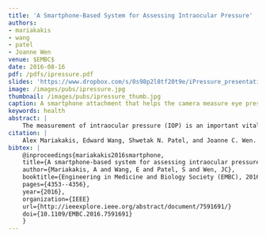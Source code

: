 ```yaml
---
title: 'A Smartphone-Based System for Assessing Intraocular Pressure'
authors:
- mariakakis
- wang
- patel
- Joanne Wen
venue: $EMBC$
date: 2016-08-16
pdf: /pdfs/ipressure.pdf
slides: 'https://www.dropbox.com/s/0s98p2l8tf20t9e/iPressure_presentation.pptx?dl=0'
image: /images/pubs/ipressure.jpg
thumbnail: /images/pubs/ipressure_thumb.jpg
caption: A smartphone attachment that helps the camera measure eye pressure
keywords: health
abstract: |
    The measurement of intraocular pressure (IOP) is an important vital sign for the eye, particularly for the diagnosis of glaucoma. Procedures for measuring IOP have been used by eye care professionals for over 100 years, but those without access to such professionals often go undiagnosed. We present a smartphone-based system that can be operated by minimally trained users to measure IOP. The system emulates fixed-force tonometry using a low-cost mechanical attachment to the smartphone. Video is captured through the attachment and then processed in real-time to provide an absolute estimate of the patient's intraocular pressure. Our preliminary assessment with two ex vivo porcine eyes demonstrates that the system follows a baseline physical model with correlations of 0.89 and 0.88.
citation: |
    Alex Mariakakis, Edward Wang, Shwetak N. Patel, and Joanne C. Wen. "A smartphone-based system for assessing intraocular pressure." In Engineering in Medicine and Biology Society (EMBC), 2016 IEEE 38th Annual International Conference of the, pp. 4353-4356. IEEE, 2016. DOI: http://dx.doi.org/10.1109/EMBC.2016.7591691
bibtex: |
    @inproceedings{mariakakis2016smartphone,
    title={A smartphone-based system for assessing intraocular pressure},
    author={Mariakakis, A and Wang, E and Patel, S and Wen, JC},
    booktitle={Engineering in Medicine and Biology Society (EMBC), 2016 IEEE 38th Annual International Conference of the},
    pages={4353--4356},
    year={2016},
    organization={IEEE}
    url={http://ieeexplore.ieee.org/abstract/document/7591691/}
    doi={10.1109/EMBC.2016.7591691}
    }
---
```

